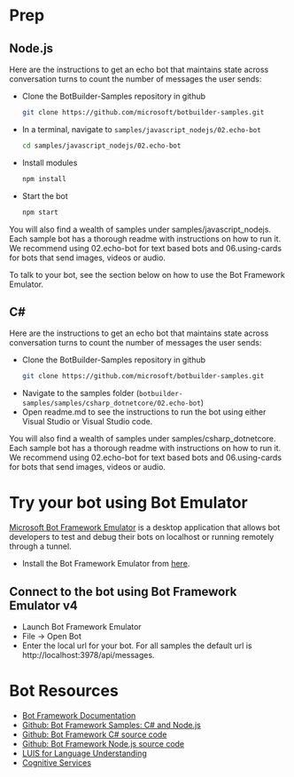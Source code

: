 # Prep

## Node.js

Here are the instructions to get an echo bot that maintains state across conversation turns to count the number of messages the user sends:

- Clone the BotBuilder-Samples repository in github
    ```bash
    git clone https://github.com/microsoft/botbuilder-samples.git
    ```
- In a terminal, navigate to `samples/javascript_nodejs/02.echo-bot`
    ```bash
    cd samples/javascript_nodejs/02.echo-bot
    ```
- Install modules
    ```bash
    npm install
    ```
- Start the bot
    ```bash
    npm start
    ```

You will also find a wealth of samples under samples/javascript_nodejs. Each sample bot has a thorough readme with instructions on how to run it. We recommend using 02.echo-bot for text based bots and 06.using-cards for bots that send images, videos or audio. 

To talk to your bot, see the section below on how to use the Bot Framework Emulator.

## C#

Here are the instructions to get an echo bot that maintains state across conversation turns to count the number of messages the user sends:

- Clone the BotBuilder-Samples repository in github
    ```bash
    git clone https://github.com/microsoft/botbuilder-samples.git
    ```
- Navigate to the samples folder (`botbuilder-samples/samples/csharp_dotnetcore/02.echo-bot`) 
- Open readme.md to see the instructions to run the bot using either Visual Studio or Visual Studio code.

You will also find a wealth of samples under samples/csharp_dotnetcore. Each sample bot has a thorough readme with instructions on how to run it. We recommend using 02.echo-bot for text based bots and 06.using-cards for bots that send images, videos or audio. 

# Try your bot using Bot Emulator

[Microsoft Bot Framework Emulator](https://docs.microsoft.com/en-us/azure/bot-service/bot-service-debug-emulator?view=azure-bot-service-4.0) is a desktop application that allows bot developers to test and debug their bots on localhost or running remotely through a tunnel.

- Install the Bot Framework Emulator from [here](https://github.com/Microsoft/BotFramework-Emulator/releases).

## Connect to the bot using Bot Framework Emulator **v4**
- Launch Bot Framework Emulator
- File -> Open Bot 
- Enter the local url for your bot. For all samples the default url is http://localhost:3978/api/messages.

# Bot Resources

* [Bot Framework Documentation](https://docs.microsoft.com/en-us/azure/bot-service/?view=azure-bot-service-4.0)
* [Github: Bot Framework Samples: C# and Node.js](https://github.com/Microsoft/BotBuilder-Samples)
* [Github: Bot Framework C# source code](https://github.com/Microsoft/botbuilder-dotnet)
* [Github: Bot Framework Node.js source code](https://github.com/Microsoft/botbuilder-js)
* [LUIS for Language Understanding](https://www.luis.ai/)
* [Cognitive Services](https://azure.microsoft.com/en-us/services/cognitive-services/)
